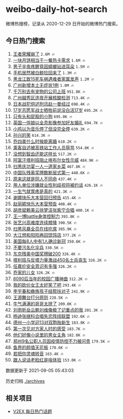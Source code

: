 # weibo-daily-hot-search

微博热搜榜，记录从 2020-12-29 日开始的微博热门搜索。

## 今日热门搜索

<!-- BEGIN -->

1. [王者荣耀崩了](https://s.weibo.com/weibo?q=%23%E7%8E%8B%E8%80%85%E8%8D%A3%E8%80%80%E5%B4%A9%E4%BA%86%23&Refer=top) `2.6M 🔥`
1. [一块月饼相当于一餐热卡需求](https://s.weibo.com/weibo?q=%23%E4%B8%80%E5%9D%97%E6%9C%88%E9%A5%BC%E7%9B%B8%E5%BD%93%E4%BA%8E%E4%B8%80%E9%A4%90%E7%83%AD%E5%8D%A1%E9%9C%80%E6%B1%82%23&Refer=top) `1.6M 🔥`
1. [男子半夜疼醒竟因蟑螂钻进耳朵](https://s.weibo.com/weibo?q=%23%E7%94%B7%E5%AD%90%E5%8D%8A%E5%A4%9C%E7%96%BC%E9%86%92%E7%AB%9F%E5%9B%A0%E8%9F%91%E8%9E%82%E9%92%BB%E8%BF%9B%E8%80%B3%E6%9C%B5%23&Refer=top) `1.5M 🔥`
1. [手机居然被白鲸捡回来了](https://s.weibo.com/weibo?q=%23%E6%89%8B%E6%9C%BA%E5%B1%85%E7%84%B6%E8%A2%AB%E7%99%BD%E9%B2%B8%E6%8D%A1%E5%9B%9E%E6%9D%A5%E4%BA%86%23&Refer=top) `1.3M 🔥`
1. [黑龙江致15死车祸遇难者家属发声](https://s.weibo.com/weibo?q=%23%E9%BB%91%E9%BE%99%E6%B1%9F%E8%87%B415%E6%AD%BB%E8%BD%A6%E7%A5%B8%E9%81%87%E9%9A%BE%E8%80%85%E5%AE%B6%E5%B1%9E%E5%8F%91%E5%A3%B0%23&Refer=top) `1.2M 🔥`
1. [广州新增本土无症状1例](https://s.weibo.com/weibo?q=%23%E5%B9%BF%E5%B7%9E%E6%96%B0%E5%A2%9E%E6%9C%AC%E5%9C%9F%E6%97%A0%E7%97%87%E7%8A%B61%E4%BE%8B%23&Refer=top) `1.0M 🔥`
1. [千万别去有宠物的公司上班](https://s.weibo.com/weibo?q=%23%E5%8D%83%E4%B8%87%E5%88%AB%E5%8E%BB%E6%9C%89%E5%AE%A0%E7%89%A9%E7%9A%84%E5%85%AC%E5%8F%B8%E4%B8%8A%E7%8F%AD%23&Refer=top) `951.8K 🔥`
1. [广州越秀区连夜开展核酸检测](https://s.weibo.com/weibo?q=%23%E5%B9%BF%E5%B7%9E%E8%B6%8A%E7%A7%80%E5%8C%BA%E8%BF%9E%E5%A4%9C%E5%BC%80%E5%B1%95%E6%A0%B8%E9%85%B8%E6%A3%80%E6%B5%8B%23&Refer=top) `713.4K 🔥`
1. [日本战犯供述刑讯赵一曼经过](https://s.weibo.com/weibo?q=%23%E6%97%A5%E6%9C%AC%E6%88%98%E7%8A%AF%E4%BE%9B%E8%BF%B0%E5%88%91%E8%AE%AF%E8%B5%B5%E4%B8%80%E6%9B%BC%E7%BB%8F%E8%BF%87%23&Refer=top) `698.4K 🔥`
1. [17岁志愿军战士牺牲前说没白活17岁](https://s.weibo.com/weibo?q=%2317%E5%B2%81%E5%BF%97%E6%84%BF%E5%86%9B%E6%88%98%E5%A3%AB%E7%89%BA%E7%89%B2%E5%89%8D%E8%AF%B4%E6%B2%A1%E7%99%BD%E6%B4%BB17%E5%B2%81%23&Refer=top) `695.2K 🔥`
1. [只有头和屁股的小狗](https://s.weibo.com/weibo?q=%23%E5%8F%AA%E6%9C%89%E5%A4%B4%E5%92%8C%E5%B1%81%E8%82%A1%E7%9A%84%E5%B0%8F%E7%8B%97%23&Refer=top) `695.0K 🔥`
1. [英国一伴娘以全息影像参加好友婚礼](https://s.weibo.com/weibo?q=%23%E8%8B%B1%E5%9B%BD%E4%B8%80%E4%BC%B4%E5%A8%98%E4%BB%A5%E5%85%A8%E6%81%AF%E5%BD%B1%E5%83%8F%E5%8F%82%E5%8A%A0%E5%A5%BD%E5%8F%8B%E5%A9%9A%E7%A4%BC%23&Refer=top) `694.7K 🔥`
1. [小鸡以为音乐停了但没完全停](https://s.weibo.com/weibo?q=%23%E5%B0%8F%E9%B8%A1%E4%BB%A5%E4%B8%BA%E9%9F%B3%E4%B9%90%E5%81%9C%E4%BA%86%E4%BD%86%E6%B2%A1%E5%AE%8C%E5%85%A8%E5%81%9C%23&Refer=top) `639.2K 🔥`
1. [孙兴的笑](https://s.weibo.com/weibo?q=%23%E5%AD%99%E5%85%B4%E7%9A%84%E7%AC%91%23&Refer=top) `614.3K 🔥`
1. [乔四美什么时候能离婚](https://s.weibo.com/weibo?q=%23%E4%B9%94%E5%9B%9B%E7%BE%8E%E4%BB%80%E4%B9%88%E6%97%B6%E5%80%99%E8%83%BD%E7%A6%BB%E5%A9%9A%23&Refer=top) `610.2K 🔥`
1. [乘客自述被高铁站工作人员辱骂](https://s.weibo.com/weibo?q=%23%E4%B9%98%E5%AE%A2%E8%87%AA%E8%BF%B0%E8%A2%AB%E9%AB%98%E9%93%81%E7%AB%99%E5%B7%A5%E4%BD%9C%E4%BA%BA%E5%91%98%E8%BE%B1%E9%AA%82%23&Refer=top) `554.8K 🔥`
1. [没想到智齿还能这样长](https://s.weibo.com/weibo?q=%23%E6%B2%A1%E6%83%B3%E5%88%B0%E6%99%BA%E9%BD%BF%E8%BF%98%E8%83%BD%E8%BF%99%E6%A0%B7%E9%95%BF%23&Refer=top) `517.2K 🔥`
1. [阿富汗塔利班阻止喀布尔女性示威](https://s.weibo.com/weibo?q=%23%E9%98%BF%E5%AF%8C%E6%B1%97%E5%A1%94%E5%88%A9%E7%8F%AD%E9%98%BB%E6%AD%A2%E5%96%80%E5%B8%83%E5%B0%94%E5%A5%B3%E6%80%A7%E7%A4%BA%E5%A8%81%23&Refer=top) `484.9K 🔥`
1. [扫黑庆功宴一人一道家乡菜](https://s.weibo.com/weibo?q=%23%E6%89%AB%E9%BB%91%E5%BA%86%E5%8A%9F%E5%AE%B4%E4%B8%80%E4%BA%BA%E4%B8%80%E9%81%93%E5%AE%B6%E4%B9%A1%E8%8F%9C%23&Refer=top) `467.8K 🔥`
1. [中国队残奥奖牌数断层式第一](https://s.weibo.com/weibo?q=%23%E4%B8%AD%E5%9B%BD%E9%98%9F%E6%AE%8B%E5%A5%A5%E5%A5%96%E7%89%8C%E6%95%B0%E6%96%AD%E5%B1%82%E5%BC%8F%E7%AC%AC%E4%B8%80%23&Refer=top) `440.6K 🔥`
1. [原来这就是同人不同命](https://s.weibo.com/weibo?q=%23%E5%8E%9F%E6%9D%A5%E8%BF%99%E5%B0%B1%E6%98%AF%E5%90%8C%E4%BA%BA%E4%B8%8D%E5%90%8C%E5%91%BD%23&Refer=top) `437.4K 🔥`
1. [用人单位涉嫌就业性别歧视将被约谈](https://s.weibo.com/weibo?q=%23%E7%94%A8%E4%BA%BA%E5%8D%95%E4%BD%8D%E6%B6%89%E5%AB%8C%E5%B0%B1%E4%B8%9A%E6%80%A7%E5%88%AB%E6%AD%A7%E8%A7%86%E5%B0%86%E8%A2%AB%E7%BA%A6%E8%B0%88%23&Refer=top) `426.1K 🔥`
1. [一生气就胃疼是真的](https://s.weibo.com/weibo?q=%23%E4%B8%80%E7%94%9F%E6%B0%94%E5%B0%B1%E8%83%83%E7%96%BC%E6%98%AF%E7%9C%9F%E7%9A%84%23&Refer=top) `421.3K 🔥`
1. [谢娜快乐大本营回归预告](https://s.weibo.com/weibo?q=%23%E8%B0%A2%E5%A8%9C%E5%BF%AB%E4%B9%90%E5%A4%A7%E6%9C%AC%E8%90%A5%E5%9B%9E%E5%BD%92%E9%A2%84%E5%91%8A%23&Refer=top) `415.4K 🔥`
1. [赵丽颖快乐大本营预告](https://s.weibo.com/weibo?q=%23%E8%B5%B5%E4%B8%BD%E9%A2%96%E5%BF%AB%E4%B9%90%E5%A4%A7%E6%9C%AC%E8%90%A5%E9%A2%84%E5%91%8A%23&Refer=top) `408.4K 🔥`
1. [胡彦斌赖美云徐梦洁张紫宁合唱](https://s.weibo.com/weibo?q=%23%E8%83%A1%E5%BD%A6%E6%96%8C%E8%B5%96%E7%BE%8E%E4%BA%91%E5%BE%90%E6%A2%A6%E6%B4%81%E5%BC%A0%E7%B4%AB%E5%AE%81%E5%90%88%E5%94%B1%23&Refer=top) `400.1K 🔥`
1. [王一博battle身体控制力](https://s.weibo.com/weibo?q=%E7%8E%8B%E4%B8%80%E5%8D%9Abattle%E8%BA%AB%E4%BD%93%E6%8E%A7%E5%88%B6%E5%8A%9B&Refer=top) `393.8K 🔥`
1. [张艺兴高难度连续膝降](https://s.weibo.com/weibo?q=%E5%BC%A0%E8%89%BA%E5%85%B4%E9%AB%98%E9%9A%BE%E5%BA%A6%E8%BF%9E%E7%BB%AD%E8%86%9D%E9%99%8D&Refer=top) `390.5K 🔥`
1. [扫黑风暴全员在线吃席](https://s.weibo.com/weibo?q=%23%E6%89%AB%E9%BB%91%E9%A3%8E%E6%9A%B4%E5%85%A8%E5%91%98%E5%9C%A8%E7%BA%BF%E5%90%83%E5%B8%AD%23&Refer=top) `385.9K 🔥`
1. [大江想和阳阳再回馄饨店](https://s.weibo.com/weibo?q=%23%E5%A4%A7%E6%B1%9F%E6%83%B3%E5%92%8C%E9%98%B3%E9%98%B3%E5%86%8D%E5%9B%9E%E9%A6%84%E9%A5%A8%E5%BA%97%23&Refer=top) `377.2K 🔥`
1. [美国每8人中有1人确诊新冠](https://s.weibo.com/weibo?q=%23%E7%BE%8E%E5%9B%BD%E6%AF%8F8%E4%BA%BA%E4%B8%AD%E6%9C%891%E4%BA%BA%E7%A1%AE%E8%AF%8A%E6%96%B0%E5%86%A0%23&Refer=top) `350.6K 🔥`
1. [不要污名化伞兵](https://s.weibo.com/weibo?q=%23%E4%B8%8D%E8%A6%81%E6%B1%A1%E5%90%8D%E5%8C%96%E4%BC%9E%E5%85%B5%23&Refer=top) `330.5K 🔥`
1. [东京残奥中国奖牌破200](https://s.weibo.com/weibo?q=%23%E4%B8%9C%E4%BA%AC%E6%AE%8B%E5%A5%A5%E4%B8%AD%E5%9B%BD%E5%A5%96%E7%89%8C%E7%A0%B4200%23&Refer=top) `326.4K 🔥`
1. [塔利班与反塔力量激战450名士兵丧生](https://s.weibo.com/weibo?q=%23%E5%A1%94%E5%88%A9%E7%8F%AD%E4%B8%8E%E5%8F%8D%E5%A1%94%E5%8A%9B%E9%87%8F%E6%BF%80%E6%88%98450%E5%90%8D%E5%A3%AB%E5%85%B5%E4%B8%A7%E7%94%9F%23&Refer=top) `326.2K 🔥`
1. [任嘉伦安全意识有多强](https://s.weibo.com/weibo?q=%23%E4%BB%BB%E5%98%89%E4%BC%A6%E5%AE%89%E5%85%A8%E6%84%8F%E8%AF%86%E6%9C%89%E5%A4%9A%E5%BC%BA%23&Refer=top) `326.2K 🔥`
1. [乔家的儿女](https://s.weibo.com/weibo?q=%E4%B9%94%E5%AE%B6%E7%9A%84%E5%84%BF%E5%A5%B3&Refer=top) `326.2K 🔥`
1. [8090后当年的校园广播神曲](https://s.weibo.com/weibo?q=%238090%E5%90%8E%E5%BD%93%E5%B9%B4%E7%9A%84%E6%A0%A1%E5%9B%AD%E5%B9%BF%E6%92%AD%E7%A5%9E%E6%9B%B2%23&Refer=top) `312.2K 🔥`
1. [我的砍价女王太好笑了吧](https://s.weibo.com/weibo?q=%23%E6%88%91%E7%9A%84%E7%A0%8D%E4%BB%B7%E5%A5%B3%E7%8E%8B%E5%A4%AA%E5%A5%BD%E7%AC%91%E4%BA%86%E5%90%A7%23&Refer=top) `293.4K 🔥`
1. [李宇春和彝族孩子结帮扶对子](https://s.weibo.com/weibo?q=%23%E6%9D%8E%E5%AE%87%E6%98%A5%E5%92%8C%E5%BD%9D%E6%97%8F%E5%AD%A9%E5%AD%90%E7%BB%93%E5%B8%AE%E6%89%B6%E5%AF%B9%E5%AD%90%23&Refer=top) `241.9K 🔥`
1. [王源舞台打分原则](https://s.weibo.com/weibo?q=%23%E7%8E%8B%E6%BA%90%E8%88%9E%E5%8F%B0%E6%89%93%E5%88%86%E5%8E%9F%E5%88%99%23&Refer=top) `228.5K 🔥`
1. [牛气满满的哥哥太拼了](https://s.weibo.com/weibo?q=%23%E7%89%9B%E6%B0%94%E6%BB%A1%E6%BB%A1%E7%9A%84%E5%93%A5%E5%93%A5%E5%A4%AA%E6%8B%BC%E4%BA%86%23&Refer=top) `209.0K 🔥`
1. [刘雨昕岳云鹏刘维像极了记重点的我](https://s.weibo.com/weibo?q=%23%E5%88%98%E9%9B%A8%E6%98%95%E5%B2%B3%E4%BA%91%E9%B9%8F%E5%88%98%E7%BB%B4%E5%83%8F%E6%9E%81%E4%BA%86%E8%AE%B0%E9%87%8D%E7%82%B9%E7%9A%84%E6%88%91%23&Refer=top) `201.3K 🔥`
1. [杨迪张继科合唱失恋阵线联盟](https://s.weibo.com/weibo?q=%23%E6%9D%A8%E8%BF%AA%E5%BC%A0%E7%BB%A7%E7%A7%91%E5%90%88%E5%94%B1%E5%A4%B1%E6%81%8B%E9%98%B5%E7%BA%BF%E8%81%94%E7%9B%9F%23&Refer=top) `192.6K 🔥`
1. [德州一小学迎13对双胞胎新生](https://s.weibo.com/weibo?q=%23%E5%BE%B7%E5%B7%9E%E4%B8%80%E5%B0%8F%E5%AD%A6%E8%BF%8E13%E5%AF%B9%E5%8F%8C%E8%83%9E%E8%83%8E%E6%96%B0%E7%94%9F%23&Refer=top) `183.8K 🔥`
1. [第一次见对方家人时的感受](https://s.weibo.com/weibo?q=%23%E7%AC%AC%E4%B8%80%E6%AC%A1%E8%A7%81%E5%AF%B9%E6%96%B9%E5%AE%B6%E4%BA%BA%E6%97%B6%E7%9A%84%E6%84%9F%E5%8F%97%23&Refer=top) `183.7K 🔥`
1. [他们好像小说里的男女主角](https://s.weibo.com/weibo?q=%23%E4%BB%96%E4%BB%AC%E5%A5%BD%E5%83%8F%E5%B0%8F%E8%AF%B4%E9%87%8C%E7%9A%84%E7%94%B7%E5%A5%B3%E4%B8%BB%E8%A7%92%23&Refer=top) `182.0K 🔥`
1. [郑州9名公职人员因疫情防控不力被问责](https://s.weibo.com/weibo?q=%23%E9%83%91%E5%B7%9E9%E5%90%8D%E5%85%AC%E8%81%8C%E4%BA%BA%E5%91%98%E5%9B%A0%E7%96%AB%E6%83%85%E9%98%B2%E6%8E%A7%E4%B8%8D%E5%8A%9B%E8%A2%AB%E9%97%AE%E8%B4%A3%23&Refer=top) `179.5K 🔥`
1. [鱼界的颜值天花板](https://s.weibo.com/weibo?q=%23%E9%B1%BC%E7%95%8C%E7%9A%84%E9%A2%9C%E5%80%BC%E5%A4%A9%E8%8A%B1%E6%9D%BF%23&Refer=top) `178.6K 🔥`
1. [若把你灵魂转音](https://s.weibo.com/weibo?q=%23%E8%8B%A5%E6%8A%8A%E4%BD%A0%E7%81%B5%E9%AD%82%E8%BD%AC%E9%9F%B3%23&Refer=top) `163.4K 🔥`
1. [跟人说话老脸红是啥体验](https://s.weibo.com/weibo?q=%23%E8%B7%9F%E4%BA%BA%E8%AF%B4%E8%AF%9D%E8%80%81%E8%84%B8%E7%BA%A2%E6%98%AF%E5%95%A5%E4%BD%93%E9%AA%8C%23&Refer=top) `153.0K 🔥`

数据更新于 2021-09-05 05:43:03

<!-- END -->

历史归档 [./archives](./archives)

## 相关项目

- [V2EX 每日热门话题](https://github.com/boojack/v2ex-daily-hot-topic)
